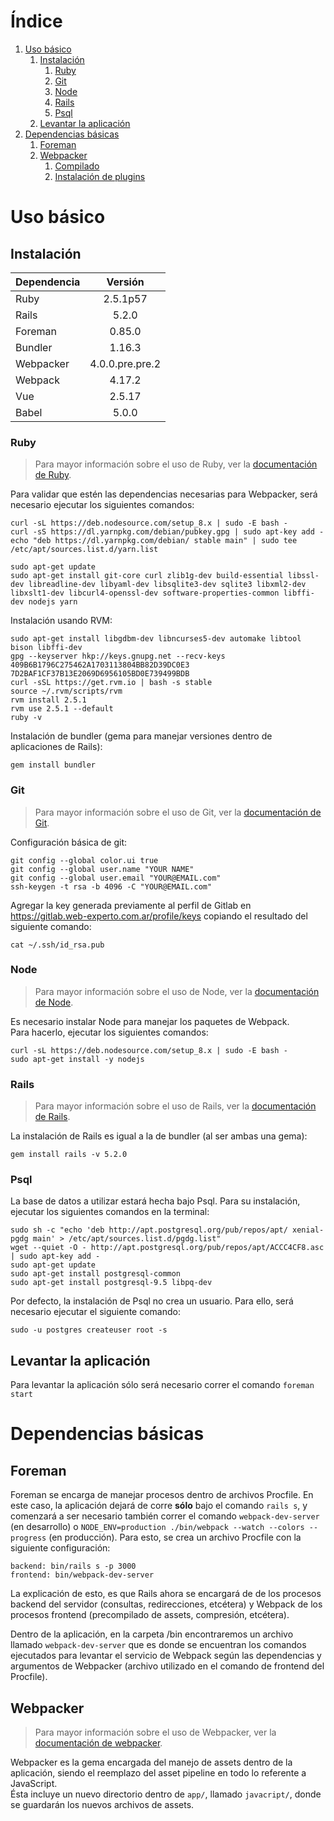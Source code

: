 # Índice

1. [Uso básico](#uso-básico)  
   1. [Instalación](#instalación)
      1. [Ruby](#ruby)  
      2. [Git](#git)  
      3. [Node](#node)  
      4. [Rails](#rails)  
      5. [Psql](#psql)  
   2. [Levantar la aplicación](#levantar-la-aplicación)  
2. [Dependencias básicas](#dependencias-básicas)  
   1. [Foreman](#foreman)  
   2. [Webpacker](#webpacker)  
      1. [Compilado](#compilado)  
      2. [Instalación de plugins](#instalación-de-plugins)  

# Uso básico

## Instalación

| Dependencia | Versión         |
| ----------- | :-------------: |
| Ruby        | 2.5.1p57        |
| Rails       | 5.2.0           |
| Foreman     | 0.85.0          |
| Bundler     | 1.16.3          |
| Webpacker   | 4.0.0.pre.pre.2 |
| Webpack     | 4.17.2          |
| Vue         | 2.5.17          |
| Babel       | 5.0.0           |

### Ruby

> Para mayor información sobre el uso de Ruby, ver la [documentación de Ruby](./RUBY.md).

Para validar que estén las dependencias necesarias para Webpacker, será necesario ejecutar los siguientes comandos: 

```shell
curl -sL https://deb.nodesource.com/setup_8.x | sudo -E bash -
curl -sS https://dl.yarnpkg.com/debian/pubkey.gpg | sudo apt-key add -
echo "deb https://dl.yarnpkg.com/debian/ stable main" | sudo tee /etc/apt/sources.list.d/yarn.list

sudo apt-get update
sudo apt-get install git-core curl zlib1g-dev build-essential libssl-dev libreadline-dev libyaml-dev libsqlite3-dev sqlite3 libxml2-dev libxslt1-dev libcurl4-openssl-dev software-properties-common libffi-dev nodejs yarn
```

Instalación usando RVM:

```shell
sudo apt-get install libgdbm-dev libncurses5-dev automake libtool bison libffi-dev
gpg --keyserver hkp://keys.gnupg.net --recv-keys 409B6B1796C275462A1703113804BB82D39DC0E3 7D2BAF1CF37B13E2069D6956105BD0E739499BDB
curl -sSL https://get.rvm.io | bash -s stable
source ~/.rvm/scripts/rvm
rvm install 2.5.1
rvm use 2.5.1 --default
ruby -v
```

Instalación de bundler (gema para manejar versiones dentro de aplicaciones de Rails):
```shell
gem install bundler
```

### Git

> Para mayor información sobre el uso de Git, ver la [documentación de Git](./GIT.md).

Configuración básica de git:

```shell
git config --global color.ui true
git config --global user.name "YOUR NAME"
git config --global user.email "YOUR@EMAIL.com"
ssh-keygen -t rsa -b 4096 -C "YOUR@EMAIL.com"
```

Agregar la key generada previamente al perfil de Gitlab en https://gitlab.web-experto.com.ar/profile/keys copiando el resultado del siguiente comando:
```shell
cat ~/.ssh/id_rsa.pub
```

### Node

> Para mayor información sobre el uso de Node, ver la [documentación de Node](./NODE.md).

Es necesario instalar Node para manejar los paquetes de Webpack.  
Para hacerlo, ejecutar los siguientes comandos:
```shell
curl -sL https://deb.nodesource.com/setup_8.x | sudo -E bash -
sudo apt-get install -y nodejs
```

### Rails

> Para mayor información sobre el uso de Rails, ver la [documentación de Rails](./RAILS.md).

La instalación de Rails es igual a la de bundler (al ser ambas una gema):

```shell
gem install rails -v 5.2.0
```

### Psql

La base de datos a utilizar estará hecha bajo Psql. Para su instalación, ejecutar los siguientes comandos en la terminal:

```shell
sudo sh -c "echo 'deb http://apt.postgresql.org/pub/repos/apt/ xenial-pgdg main' > /etc/apt/sources.list.d/pgdg.list"
wget --quiet -O - http://apt.postgresql.org/pub/repos/apt/ACCC4CF8.asc | sudo apt-key add -
sudo apt-get update
sudo apt-get install postgresql-common
sudo apt-get install postgresql-9.5 libpq-dev
```

Por defecto, la instalación de Psql no crea un usuario. Para ello, será necesario ejecutar el siguiente comando:
```shell
sudo -u postgres createuser root -s
```

## Levantar la aplicación

Para levantar la aplicación sólo será necesario correr el comando `foreman start`

# Dependencias básicas

## Foreman

Foreman se encarga de manejar procesos dentro de archivos Procfile. En este caso, la aplicación dejará de corre **sólo** bajo el comando `rails s`, y comenzará a ser necesario también correr el comando `webpack-dev-server` (en desarrollo) o `NODE_ENV=production ./bin/webpack --watch --colors --progress` (en producción). 
Para esto, se crea un archivo Procfile con la siguiente configuración:
```
backend: bin/rails s -p 3000    
frontend: bin/webpack-dev-server
```

La explicación de esto, es que Rails ahora se encargará de de los procesos backend del servidor (consultas, redirecciones, etcétera) y Webpack de los procesos frontend (precompilado de assets, compresión, etcétera). 

Dentro de la aplicación, en la carpeta /bin encontraremos un archivo llamado `webpack-dev-server` que es donde se encuentran los comandos ejecutados para levantar el servicio de Webpack según las dependencias y argumentos de Webpacker (archivo utilizado en el comando de frontend del Procfile).

## Webpacker

> Para mayor información sobre el uso de Webpacker, ver la [documentación de webpacker](./WEBPACKER.md).

Webpacker es la gema encargada del manejo de assets dentro de la aplicación, siendo el reemplazo del asset pipeline en todo lo referente a JavaScript.  
Ésta incluye un nuevo directorio dentro de `app/`, llamado `javacript/`, donde se guardarán los nuevos archivos de assets.  